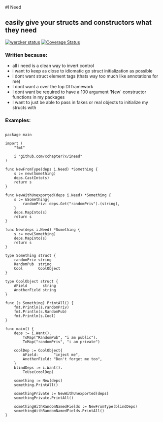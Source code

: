 #I Need

## easily give your structs and constructors what they need

[![wercker status](https://app.wercker.com/status/92296b904aa18774452c79ab3c3c295d/s/master "wercker status")](https://app.wercker.com/project/bykey/92296b904aa18774452c79ab3c3c295d)
[![Coverage Status](https://coveralls.io/repos/xchapter7x/ineed/badge.svg?branch=master&service=github)](https://coveralls.io/github/xchapter7x/ineed?branch=master)

### Written because:
* all i need is a clean way to invert control
* i want to keep as close to idiomatic go struct initialization as possible
* i dont want struct element tags (thats way too much like annotations for me)
* I dont want a over the top DI framework
* I dont want be required to have a 100 argument 'New' constructor functions in my packages
* I want to just be able to pass in fakes or real objects to initialize my structs with

### Examples:

```

package main

import (
	"fmt"

	i "github.com/xchapter7x/ineed"
)

func NewFromType(deps i.Need) *Something {
	s := new(Something)
	deps.CastInto(s)
	return s
}

func NewWithUnexported(deps i.Need) *Something {
	s := &Something{
		randomPriv: deps.Get("randomPriv").(string),
	}
	deps.MapInto(s)
	return s
}

func New(deps i.Need) *Something {
	s := new(Something)
	deps.MapInto(s)
	return s
}

type Something struct {
	randomPriv string
	RandomPub  string
	Cool       CoolObject
}

type CoolObject struct {
	AField       string
	AnotherField string
}

func (s Something) PrintAll() {
	fmt.Println(s.randomPriv)
	fmt.Println(s.RandomPub)
	fmt.Println(s.Cool)
}

func main() {
	deps := i.Want().
		ToMap("RandomPub", "i am public").
		ToMap("randomPriv", "i am private")

	coolDep := CoolObject{
		AField:       "inject me",
		AnotherField: "Don't forget me too",
	}
	blindDeps := i.Want().
		ToUse(coolDep)

	something := New(deps)
	something.PrintAll()

	somethingPrivate := NewWithUnexported(deps)
	somethingPrivate.PrintAll()

	somethingWithRandomNamedFields := NewFromType(blindDeps)
	somethingWithRandomNamedFields.PrintAll()
}
```
